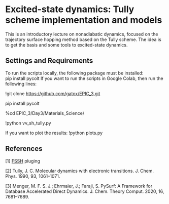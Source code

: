# Excited-state dynamics: Tully scheme implementation and models
This is an introductory lecture on nonadiabatic dynamics, focused on the trajectory surface hopping method based on the Tully scheme. The idea is to get the basis and some tools to excited-state dynamics.
## Settings and Requirements
To run the scripts locally, the following package must be installed:  
pip install pycolt
If you want to run the scripts in Google Colab, then run the following lines:

!git clone https://github.com/gatox/EPIC_3.git

pip install pycolt

%cd EPIC_3/Day3/Materials_Science/

!python vv_sh_tully.py

If you want to plot the results:
!python plots.py
## References
[1] [FSSH](https://github.com/gatox/SH_Tully.git) pluging

[2] Tully, J. C. Molecular dynamics with electronic transitions. J. Chem. Phys. 1990, 93,
1061–1071.

[3] Menger, M. F. S. J.; Ehrmaier, J.; Faraji, S. PySurf: A Framework for Database
Accelerated Direct Dynamics. J. Chem. Theory Comput. 2020, 16, 7681–7689.
